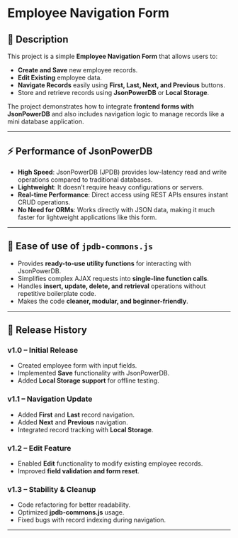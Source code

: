 # Employee Navigation Form  

## 📌 Description  

This project is a simple **Employee Navigation Form** that allows users to:  

- **Create and Save** new employee records.  
- **Edit Existing** employee data.  
- **Navigate Records** easily using **First, Last, Next, and Previous** buttons.  
- Store and retrieve records using **JsonPowerDB** or **Local Storage**.  

The project demonstrates how to integrate **frontend forms with JsonPowerDB** and also includes navigation logic to manage records like a mini database application.  

---

## ⚡ Performance of JsonPowerDB  

- **High Speed**: JsonPowerDB (JPDB) provides low-latency read and write operations compared to traditional databases.  
- **Lightweight**: It doesn’t require heavy configurations or servers.  
- **Real-time Performance**: Direct access using REST APIs ensures instant CRUD operations.  
- **No Need for ORMs**: Works directly with JSON data, making it much faster for lightweight applications like this form.  

---

## 🎯 Ease of use of `jpdb-commons.js`  

- Provides **ready-to-use utility functions** for interacting with JsonPowerDB.  
- Simplifies complex AJAX requests into **single-line function calls**.  
- Handles **insert, update, delete, and retrieval** operations without repetitive boilerplate code.  
- Makes the code **cleaner, modular, and beginner-friendly**.  

---

## 📝 Release History  

### v1.0 – Initial Release  
- Created employee form with input fields.  
- Implemented **Save** functionality with JsonPowerDB.  
- Added **Local Storage support** for offline testing.  

### v1.1 – Navigation Update  
- Added **First** and **Last** record navigation.  
- Added **Next** and **Previous** navigation.  
- Integrated record tracking with **Local Storage**.  

### v1.2 – Edit Feature  
- Enabled **Edit** functionality to modify existing employee records.  
- Improved **field validation and form reset**.  

### v1.3 – Stability & Cleanup  
- Code refactoring for better readability.  
- Optimized **jpdb-commons.js** usage.  
- Fixed bugs with record indexing during navigation.  

---


